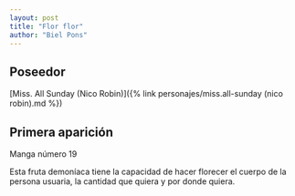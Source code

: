 ```yaml
---
layout: post
title: "Flor flor"
author: "Biel Pons"
---
```


## Poseedor

[Miss. All Sunday (Nico Robin)]({% link personajes/miss.all-sunday (nico robin).md %})

## Primera aparición

Manga número 19

Esta fruta demoníaca tiene la capacidad de hacer florecer el cuerpo de la persona usuaria, la cantidad que quiera y por donde quiera.